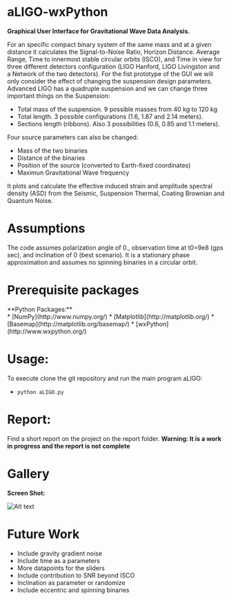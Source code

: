 # aLIGO-wxPython
**Graphical User Interface for Gravitational Wave Data Analysis.**

For an specific compact binary system of the same mass and at a given distance it calculates the Signal-to-Noise Ratio, Horizon Distance. Average Range, Time to innermost stable circular orbits (ISCO), and Time in view for three different detectors configuration (LIGO Hanford, LIGO Livingston and a Network of the two detectors). For the fist prototype of the GUI we will only consider the effect of changing the suspension design parameters. Advanced LIGO has a quadruple suspension and we can change three important things on the Suspension:

* Total mass of the suspension. 9 possible masses from 40 kg to 120 kg
* Total length. 3 possible configurations (1.6, 1.87 and 2.14 meters).
* Sections length (ribbons). Also 3 possibilities (0.6, 0.85 and 1.1 meters).

Four source parameters can also be changed: 

* Mass of the two binaries
* Distance of the binaries
* Position of the source (converted to Earth-fixed coordinates)
* Maximun Gravitational Wave frequency

It plots and calculate the effective induced strain and amplitude spectral density (ASD) from the Seismic, Suspension Thermal, Coating Brownian and Quantum Noise.


Assumptions
======= 
The code assumes polarization angle of 0., observation time at t0=9e8 (gps sec), and inclination of 0 (best scenario). It is a stationary phase approximation and assumes no spinning binaries in a circular orbit. 

Prerequisite packages
=======
<!---
<dt>**LSC Algorithm Library Suite:**</dt>
* [LALSuite](https://www.lsc-group.phys.uwm.edu/daswg/projects/lalsuite.html). Full instruction to install can be found in (https://www.lsc-group.phys.uwm.edu/daswg/docs/howto/lal-install.html).
-->

<dt>**Python Packages:**</dt>
* [NumPy](http://www.numpy.org/)
* [Matplotlib](http://matplotlib.org/)
* [Basemap](http://matplotlib.org/basemap/)
* [wxPython](http://www.wxpython.org/)

Usage:
=======
To execute clone the git repository and run the main program aLIGO:
* `python aLIGO.py`


Report:
=======
Find a short report on the project on the report folder. **Warning: It is a work in progress and the report is not complete**


Gallery
=======

**Screen Shot:**

![Alt text](https://cloud.githubusercontent.com/assets/8272801/9312808/16c1d406-4517-11e5-9607-ca9b75e49d61.png)

Future Work
=======
* Include gravity gradient noise
* Include time as a parameters
* More datapoints for the sliders
* Include contribution to SNR beyond ISCO
* Inclination as parameter or randomize
* Include eccentric and spinning binaries

